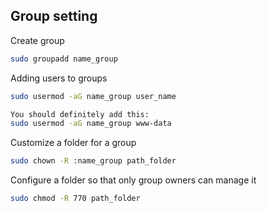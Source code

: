 ## Group setting

Create group
```bash
sudo groupadd name_group
```

Adding users to groups
```bash
sudo usermod -aG name_group user_name

You should definitely add this:
sudo usermod -aG name_group www-data

```

Customize a folder for a group
```bash
sudo chown -R :name_group path_folder
```

Configure a folder so that only group owners can manage it
```bash
sudo chmod -R 770 path_folder
```